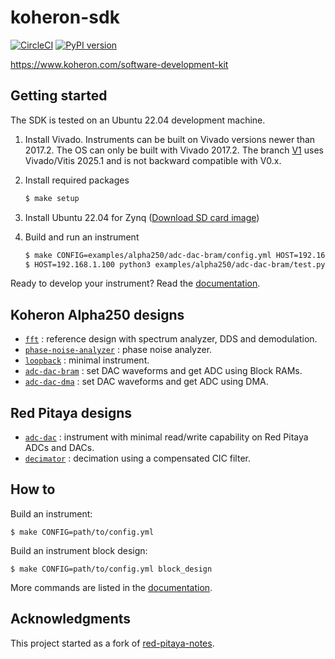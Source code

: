 # koheron-sdk

[![CircleCI](https://dl.circleci.com/status-badge/img/gh/Koheron/koheron-sdk/tree/master.svg?style=svg)](https://dl.circleci.com/status-badge/redirect/gh/Koheron/koheron-sdk/tree/master)
[![PyPI version](https://img.shields.io/pypi/v/koheron.svg)](https://pypi.python.org/pypi/koheron)

https://www.koheron.com/software-development-kit

## Getting started

The SDK is tested on an Ubuntu 22.04 development machine.

1. Install Vivado. Instruments can be built on Vivado versions newer than 2017.2. The OS can only be built with Vivado 2017.2. The branch [V1](https://github.com/Koheron/koheron-sdk/tree/V1) uses Vivado/Vitis 2025.1 and is not backward compatible with V0.x.

2. Install required packages

    ```bash
    $ make setup
    ```

3. Install Ubuntu 22.04 for Zynq ([Download SD card image](https://www.koheron.com/software-development-kit/documentation/ubuntu-zynq/))

4. Build and run an instrument

    ```bash
    $ make CONFIG=examples/alpha250/adc-dac-bram/config.yml HOST=192.168.1.100 run
    $ HOST=192.168.1.100 python3 examples/alpha250/adc-dac-bram/test.py
    ```

Ready to develop your instrument? Read the [documentation](https://www.koheron.com/software-development-kit/documentation).

## Koheron Alpha250 designs

* [`fft`](https://github.com/Koheron/koheron-sdk/tree/master/examples/alpha250/fft) : reference design with spectrum analyzer, DDS and demodulation.
* [`phase-noise-analyzer`](https://github.com/Koheron/koheron-sdk/tree/master/examples/alpha250/adc-dac-dma) : phase noise analyzer.
* [`loopback`](https://github.com/Koheron/koheron-sdk/tree/master/examples/alpha250/loopback) : minimal instrument.
* [`adc-dac-bram`](https://github.com/Koheron/koheron-sdk/tree/master/examples/alpha250/adc-dac-bram) : set DAC waveforms and get ADC using Block RAMs.
* [`adc-dac-dma`](https://github.com/Koheron/koheron-sdk/tree/master/examples/alpha250/adc-dac-dma) : set DAC waveforms and get ADC using DMA.

## Red Pitaya designs

* [`adc-dac`](https://github.com/Koheron/koheron-sdk/tree/master/examples/red-pitaya/adc-dac) : instrument with minimal read/write capability on Red Pitaya ADCs and DACs.
* [`decimator`](https://github.com/Koheron/koheron-sdk/tree/master/examples/red-pitaya/decimator) : decimation using a compensated CIC filter.

## How to

Build an instrument:
```
$ make CONFIG=path/to/config.yml
```

Build an instrument block design:
```
$ make CONFIG=path/to/config.yml block_design
```

More commands are listed in the [documentation](https://www.koheron.com/software-development-kit/documentation/build-run-makefile).

## Acknowledgments

This project started as a fork of [red-pitaya-notes](https://github.com/pavel-demin/red-pitaya-notes).
